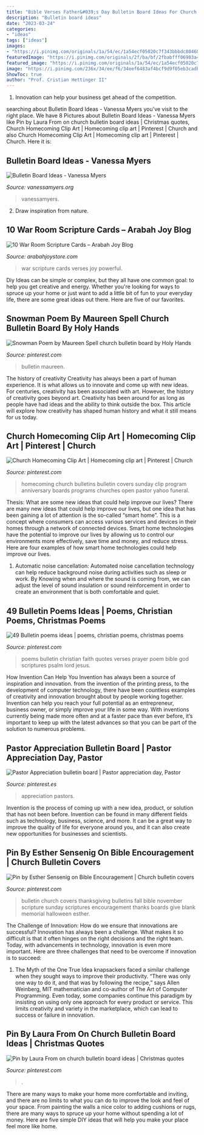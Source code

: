 ```yaml
---
title: "Bible Verses Father&#039;s Day Bulletin Board Ideas For Church ~ Bulletin Maureen"
description: "Bulletin board ideas"
date: "2023-03-24"
categories:
- "ideas"
tags: ["ideas"]
images:
- "https://i.pinimg.com/originals/1a/54/ec/1a54ecf05020c7f343bbbdc8046804e7.jpg"
featuredImage: "https://i.pinimg.com/originals/2f/ba/bf/2fbabfff06903a4f2470c8a2b9e15eda.jpg"
featured_image: "https://i.pinimg.com/originals/1a/54/ec/1a54ecf05020c7f343bbbdc8046804e7.jpg"
image: "https://i.pinimg.com/236x/34/ee/f6/34eef6483af4bcf9d9f05eb3cadb58ed.jpg"
ShowToc: true
author: "Prof. Cristian Hettinger II"
---
```



1. Innovation can help your business get ahead of the competition.

	

		
searching about Bulletin Board Ideas - Vanessa Myers you've visit to the right place. We have 8 Pictures about Bulletin Board Ideas - Vanessa Myers like Pin by Laura From on church bulletin board ideas | Christmas quotes, Church Homecoming Clip Art | Homecoming clip art | Pinterest | Church and also Church Homecoming Clip Art | Homecoming clip art | Pinterest | Church. Here it is:
		
    
## Bulletin Board Ideas - Vanessa Myers

<img loading=lazy src="https://i0.wp.com/vanessamyers.org/wp-content/uploads/2016/02/IMG_5704.jpg?w=2340&amp;ssl=1" onerror="this.onerror=null;this.src='https://tse3.mm.bing.net/th?id=OIP.4380_ND5wBtUzs77p02XbgHaJ4&amp;pid=15.1';" alt="Bulletin Board Ideas - Vanessa Myers">

_Source: vanessamyers.org_

>vanessamyers. 

	

2. Draw inspiration from nature.

    
## 10 War Room Scripture Cards – Arabah Joy Blog

<img loading=lazy src="https://cdn.shopify.com/s/files/1/1954/5885/products/10-Powerful-Verses-for-your-War-Room-333x500_1024x1024.png?v=1495474048" onerror="this.onerror=null;this.src='https://tse2.mm.bing.net/th?id=OIP.rGxo2RJg8vnZVgjOazT55QAAAA&amp;pid=15.1';" alt="10 War Room Scripture Cards – Arabah Joy Blog">

_Source: arabahjoystore.com_

>war scripture cards verses joy powerful. 

	

Diy Ideas can be simple or complex, but they all have one common goal: to help you get creative and energy. Whether you're looking for ways to spruce up your home or just want to add a little bit of fun to your everyday life, there are some great ideas out there. Here are five of our favorites.

    
## Snowman Poem By Maureen Spell Church Bulletin Board By Holy Hands

<img loading=lazy src="https://i.pinimg.com/1200x/52/59/e1/5259e13f25b2b48d83386f67a12a1cf5.jpg" onerror="this.onerror=null;this.src='https://tse2.mm.bing.net/th?id=OIP.rBolH_Y7cHBPI_7LMhxhZQHaFk&amp;pid=15.1';" alt="Snowman Poem by Maureen Spell church bulletin board by Holy Hands">

_Source: pinterest.com_

>bulletin maureen. 

	

The history of creativity
Creativity has always been a part of human experience. It is what allows us to innovate and come up with new ideas. For centuries, creativity has been associated with art. However, the history of creativity goes beyond art. Creativity has been around for as long as people have had ideas and the ability to think outside the box. This article will explore how creativity has shaped human history and what it still means for us today.

    
## Church Homecoming Clip Art | Homecoming Clip Art | Pinterest | Church

<img loading=lazy src="https://i.pinimg.com/236x/51/47/a6/5147a681947217a50f1cd441daf20e1e--car-pictures-bulletins.jpg" onerror="this.onerror=null;this.src='https://tse3.mm.bing.net/th?id=OIP.JHxTeMxm40Byb0ZS7zE54gHaLT&amp;pid=15.1';" alt="Church Homecoming Clip Art | Homecoming clip art | Pinterest | Church">

_Source: pinterest.com_

>homecoming church bulletins bulletin covers sunday clip program anniversary boards programs churches open pastor yahoo funeral. 

	

Thesis: What are some new ideas that could help improve our lives?
There are many new ideas that could help improve our lives, but one idea that has been gaining a lot of attention is the so-called “smart home”. This is a concept where consumers can access various services and devices in their homes through a network of connected devices. Smart home technologies have the potential to improve our lives by allowing us to control our environments more effectively, save time and money, and reduce stress. Here are four examples of how smart home technologies could help improve our lives.
1. Automatic noise cancellation: Automated noise cancellation technology can help reduce background noise during activities such as sleep or work. By Knowing when and where the sound is coming from, we can adjust the level of sound insulation or sound reinforcement in order to create an environment that is both comfortable and quiet.


    
## 49 Bulletin Poems Ideas | Poems, Christian Poems, Christmas Poems

<img loading=lazy src="https://i.pinimg.com/236x/34/ee/f6/34eef6483af4bcf9d9f05eb3cadb58ed.jpg" onerror="this.onerror=null;this.src='https://tse4.mm.bing.net/th?id=OIP.8PJdXQZi9KjYkOH_OF3UsQAAAA&amp;pid=15.1';" alt="49 Bulletin poems ideas | poems, christian poems, christmas poems">

_Source: pinterest.com_

>poems bulletin christian faith quotes verses prayer poem bible god scriptures psalm lord jesus. 

	

How Invention Can Help You
Invention has always been a source of inspiration and innovation. from the invention of the printing press, to the development of computer technology, there have been countless examples of creativity and innovation brought about by people working together. Invention can help you reach your full potential as an entrepreneur, business owner, or simply improve your life in some way. With inventions currently being made more often and at a faster pace than ever before, it’s important to keep up with the latest advances so that you can be part of the solution to numerous problems.

    
## Pastor Appreciation Bulletin Board | Pastor Appreciation Day, Pastor

<img loading=lazy src="https://i.pinimg.com/originals/1a/54/ec/1a54ecf05020c7f343bbbdc8046804e7.jpg" onerror="this.onerror=null;this.src='https://tse2.mm.bing.net/th?id=OIP.MGj0LhJ9cb-zhfdydKab0wHaEd&amp;pid=15.1';" alt="Pastor Appreciation bulletin board | Pastor appreciation day, Pastor">

_Source: pinterest.es_

>appreciation pastors. 

	

Invention is the process of coming up with a new idea, product, or solution that has not been before. Invention can be found in many different fields such as technology, business, science, and more. It can be a great way to improve the quality of life for everyone around you, and it can also create new opportunities for businesses and scientists.

    
## Pin By Esther Sensenig On Bible Encouragement | Church Bulletin Covers

<img loading=lazy src="https://i.pinimg.com/originals/94/a3/7c/94a37c08364bac4d33a305ec46e2cca0.jpg" onerror="this.onerror=null;this.src='https://tse4.mm.bing.net/th?id=OIP.ksnYAWImy48jZvOUFy15_QHaLV&amp;pid=15.1';" alt="Pin by Esther Sensenig on Bible Encouragement | Church bulletin covers">

_Source: pinterest.com_

>bulletin church covers thanksgiving bulletins fall bible november scripture sunday scriptures encouragement thanks boards give blank memorial halloween esther. 

	

The Challenge of Innovation: How do we ensure that innovations are successful?
Innovation has always been a challenge. What makes it so difficult is that it often hinges on the right decisions and the right team. Today, with advancements in technology, innovation is even more important. Here are three challenges that need to be overcome if innovation is to succeed:
1. The Myth of the One True Idea
 knapsackers faced a similar challenge when they sought ways to improve their productivity. “There was only one way to do it, and that was by following the recipe,” says Allen Weinberg, MIT mathematician and co-author of The Art of Computer Programming. Even today, some companies continue this paradigm by insisting on using only one approach for every product or service. This limits creativity and variety in the marketplace, which can lead to success or failure in innovation.


    
## Pin By Laura From On Church Bulletin Board Ideas | Christmas Quotes

<img loading=lazy src="https://i.pinimg.com/originals/2f/ba/bf/2fbabfff06903a4f2470c8a2b9e15eda.jpg" onerror="this.onerror=null;this.src='https://tse3.mm.bing.net/th?id=OIP.qkM6o-krAjYOtcaZvaewFAHaIh&amp;pid=15.1';" alt="Pin by Laura From on church bulletin board ideas | Christmas quotes">

_Source: pinterest.com_

>. 

	

There are many ways to make your home more comfortable and inviting, and there are no limits to what you can do to improve the look and feel of your space. From painting the walls a nice color to adding cushions or rugs, there are many ways to spruce up your home without spending a lot of money. Here are five simple DIY ideas that will help you make your place feel more like home.

